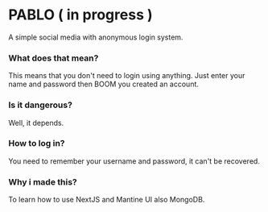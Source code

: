 # PABLO ( in progress )
A simple social media with anonymous login system.

### What does that mean?
This means that you don't need to login using anything. Just enter your name and password then BOOM you created an account.

### Is it dangerous?
Well, it depends.

### How to log in?

You need to remember your username and password, it can't be recovered. 

### Why i made this?
To learn how to use NextJS and Mantine UI also MongoDB.

